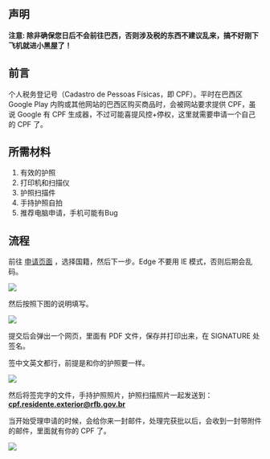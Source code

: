 ## 声明

**注意: 除非确保您日后不会前往巴西，否则涉及税的东西不建议乱来，搞不好刚下飞机就进小黑屋了！**

## 前言

个人税务登记号（Cadastro de Pessoas Físicas，即 CPF）。平时在巴西区 Google Play 内购或其他网站的巴西区购买商品时，会被网站要求提供 CPF，虽说 Google 有 CPF 生成器，不过可能喜提风控+停权，这里就需要申请一个自己的 CPF 了。

## 所需材料

1. 有效的护照
2. 打印机和扫描仪
3. 护照扫描件
4. 手持护照自拍
5. 推荐电脑申请，手机可能有Bug

## 流程

前往 [申请页面](http://www.receita.fazenda.gov.br/Aplicacoes/ATCTA/CpfEstrangeiro/fcpfIng.asp) ，选择国籍，然后下一步。Edge 不要用 IE 模式，否则后期会乱码。

![](https://s3-jp-ap-3.040407.xyz/oss/photos/Snipaste_02-23_17-07-34.png)

然后按照下图的说明填写。

![](https://s3-jp-ap-3.040407.xyz/oss/photos/Snipaste_02-23_17-18-37.png)

提交后会弹出一个网页，里面有 PDF 文件，保存并打印出来，在 SIGNATURE 处签名。

签中文英文都行，前提是和你的护照要一样。

![](https://s3-jp-ap-3.040407.xyz/oss/photos/Snipaste_02-23_17-15-32.png)

然后将签完字的文件，手持护照照片，护照扫描照片一起发送到：**cpf.residente.exterior@rfb.gov.br**

当开始受理申请的时候，会给你来一封邮件，处理完获批以后，会收到一封带附件的邮件，里面就有你的 CPF 了。

![](https://s3-jp-ap-3.040407.xyz/oss/photos/Snipaste_02-23_17-25-16.png)
